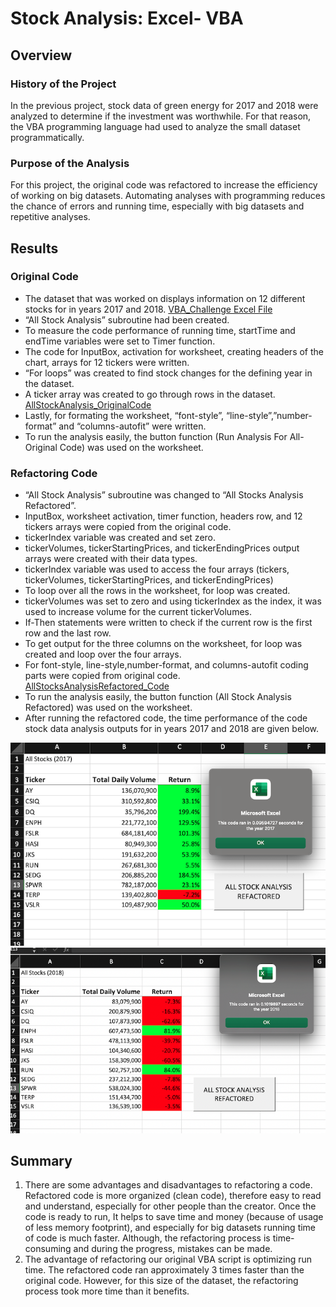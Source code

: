 # Stock Analysis: Excel- VBA

## Overview

### History of the Project

In the previous project, stock data of green energy for 2017 and 2018 were analyzed to determine if the investment was worthwhile. For that reason, the VBA programming language had used to analyze the small dataset programmatically. 
  
### Purpose of the Analysis

For this project, the original code was refactored to increase the efficiency of working on big datasets. Automating analyses with programming reduces the chance of errors and running time, especially with big datasets and repetitive analyses.  

## Results

### Original Code 

* The dataset that was worked on displays information on 12 different stocks for in years 2017 and 2018. [VBA_Challenge Excel File](https://github.com/duygusimsek/stock_analysis/blob/main/VBA_Challenge.xlsm)
* “All Stock Analysis” subroutine had been created.
* To measure the code performance of running time, startTime and endTime variables were set to Timer function.
* The code for InputBox, activation for worksheet, creating headers of the chart, arrays for 12 tickers were written. 
* “For loops” was created to find stock changes for the defining year in the dataset.
* A ticker array was created to go through rows in the dataset. [AllStockAnalysis_OriginalCode](https://github.com/duygusimsek/stock_analysis/blob/main/AllStockAnalysis_OriginalCode.bas)
* Lastly, for formating the worksheet, “font-style”, “line-style”,”number-format” and “columns-autofit” were written.
* To run the analysis easily, the button function (Run Analysis For All- Original Code) was used on the worksheet. 

### Refactoring Code
	
* “All Stock Analysis” subroutine was changed to “All Stocks Analysis Refactored”.
* InputBox, worksheet activation, timer function, headers row, and 12 tickers arrays were copied from the original code.
* tickerIndex variable was created and set zero. 
* tickerVolumes, tickerStartingPrices, and tickerEndingPrices output arrays were created with their data types. 
* tickerIndex variable was used to access the four arrays (tickers, tickerVolumes, tickerStartingPrices, and tickerEndingPrices)
* To loop over all the rows in the worksheet, for loop was created.
* tickerVolumes was set to zero and using tickerIndex as the index, it was used to increase volume for the current tickerVolumes.
* If-Then statements were written to check if the current row is the first row and the last row.
* To get output for the three columns on the worksheet, for loop was created and loop over the four arrays. 
* For font-style, line-style,number-format, and columns-autofit coding parts were copied from original code. [AllStocksAnalysisRefactored_Code](https://github.com/duygusimsek/stock_analysis/blob/main/AllStocksAnalysisRefactored_Code.bas)
* To run the analysis easily, the button function (All Stock Analysis Refactored) was used on the worksheet. 
* After running the refactored code, the time performance of the code stock data analysis outputs for in years 2017 and 2018 are given below. 
 
 ![Image for 2017](https://github.com/duygusimsek/stock_analysis/blob/main/Resources/%20VBA_Challenge_2017.png)
 ![Image for 2018](https://github.com/duygusimsek/stock_analysis/blob/main/Resources/%20VBA_Challenge_2018.png)
 
 ## Summary
 
1. There are some advantages and disadvantages to refactoring a code.  Refactored code is more organized (clean code), therefore easy to read and understand, especially for other people than the creator. Once the code is ready to run, It helps to save time and money (because of usage of less memory footprint), and especially for big datasets running time of code is much faster. Although, the refactoring process is time-consuming and during the progress, mistakes can be made. 
2.  The advantage of refactoring our original VBA script is optimizing run time. The refactored code ran approximately 3 times faster than the original code. However, for this size of the dataset, the refactoring process took more time than it benefits.

